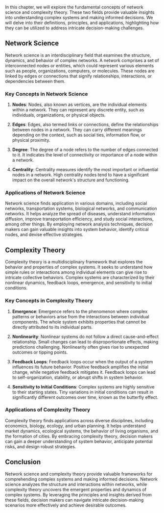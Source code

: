 
In this chapter, we will explore the fundamental concepts of network science and complexity theory. These two fields provide valuable insights into understanding complex systems and making informed decisions. We will delve into their definitions, principles, and applications, highlighting how they can be utilized to address intricate decision-making challenges.

## Network Science

Network science is an interdisciplinary field that examines the structure, dynamics, and behavior of complex networks. A network comprises a set of interconnected nodes or entities, which could represent various elements such as people, organizations, computers, or molecules. These nodes are linked by edges or connections that signify relationships, interactions, or dependencies between them.

### Key Concepts in Network Science

1. **Nodes**: Nodes, also known as vertices, are the individual elements within a network. They can represent any discrete entity, such as individuals, organizations, or physical objects.
    
2. **Edges**: Edges, also termed links or connections, define the relationships between nodes in a network. They can carry different meanings depending on the context, such as social ties, information flow, or physical proximity.
    
3. **Degree**: The degree of a node refers to the number of edges connected to it. It indicates the level of connectivity or importance of a node within a network.
    
4. **Centrality**: Centrality measures identify the most important or influential nodes in a network. High centrality nodes tend to have a significant impact on the overall network's structure and functioning.
    

### Applications of Network Science

Network science finds application in various domains, including social networks, transportation systems, biological networks, and communication networks. It helps analyze the spread of diseases, understand information diffusion, improve transportation efficiency, and study social interactions, among other things. By employing network analysis techniques, decision makers can gain valuable insights into system behavior, identify critical nodes, and devise effective strategies.

## Complexity Theory

Complexity theory is a multidisciplinary framework that explores the behavior and properties of complex systems. It seeks to understand how simple rules or interactions among individual elements can give rise to intricate collective behaviors. Complex systems are characterized by their nonlinear dynamics, feedback loops, emergence, and sensitivity to initial conditions.

### Key Concepts in Complexity Theory

1. **Emergence**: Emergence refers to the phenomenon where complex patterns or behaviors arise from the interactions between individual components. The whole system exhibits properties that cannot be directly attributed to its individual parts.
    
2. **Nonlinearity**: Nonlinear systems do not follow a direct cause-and-effect relationship. Small changes can lead to disproportionate effects, making predictions challenging. Nonlinearity often gives rise to unexpected outcomes or tipping points.
    
3. **Feedback Loops**: Feedback loops occur when the output of a system influences its future behavior. Positive feedback amplifies the initial change, while negative feedback mitigates it. Feedback loops can lead to self-organization, stability, or abrupt shifts in system behavior.
    
4. **Sensitivity to Initial Conditions**: Complex systems are highly sensitive to their starting states. Tiny variations in initial conditions can result in significantly different outcomes over time, known as the butterfly effect.
    

### Applications of Complexity Theory

Complexity theory finds applications across diverse disciplines, including economics, biology, ecology, and urban planning. It helps understand market dynamics, ecological systems, the behavior of living organisms, and the formation of cities. By embracing complexity theory, decision makers can gain a deeper understanding of system behavior, anticipate potential risks, and design robust strategies.

## Conclusion

Network science and complexity theory provide valuable frameworks for comprehending complex systems and making informed decisions. Network science analyzes the structure and interactions within networks, while complexity theory uncovers the emergent properties and dynamics of complex systems. By leveraging the principles and insights derived from these fields, decision makers can navigate intricate decision-making scenarios more effectively and achieve desirable outcomes.

